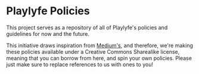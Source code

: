 Playlyfe Policies
===================

This project serves as a repository of all of Playlyfe's policies and guidelines
for now and the future.

This initiative draws inspiration from
[Medium's](https://github.com/Medium/Policy), and therefore,
we're making these policies available under a Creative Commons Sharealike
license, meaning that you can borrow from here, and spin your own policies.
Please just make sure to replace references to us with ones to you!
